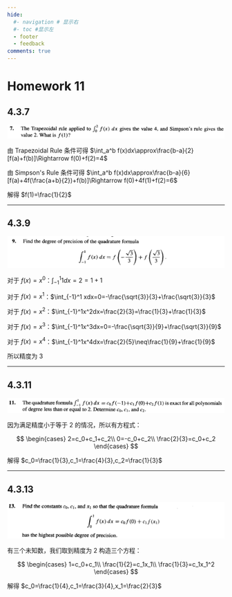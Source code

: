 ```yaml
---
hide:
  #- navigation # 显示右
  #- toc #显示左
  - footer
  - feedback
comments: true
--- 
```


# Homework 11

## 4.3.7

![](../../../assets/Pasted%20image%2020250619130130.png)

由 Trapezoidal Rule 条件可得 $\int_a^b f(x)dx\approx\frac{b-a}{2}[f(a)+f(b)]\Rightarrow f(0)+f(2)=4$

由 Simpson's Rule 条件可得 $\int_a^b f(x)dx\approx\frac{b-a}{6}[f(a)+4f(\frac{a+b}{2})+f(b)]\Rightarrow f(0)+4f(1)+f(2)=6$

解得 $f(1)=\frac{1}{2}$
***
## 4.3.9

![](../../../assets/Pasted%20image%2020250619130150.png)

对于 $f(x)=x^0$：$\int_{-1}^1 1dx=2=1+1$

对于 $f(x)=x^1$：$\int_{-1}^1 xdx=0=-\frac{\sqrt{3}}{3}+\frac{\sqrt{3}}{3}$

对于 $f(x)=x^2$：$\int_{-1}^1x^2dx=\frac{2}{3}=\frac{1}{3}+\frac{1}{3}$

对于 $f(x)=x^3$：$\int_{-1}^1x^3dx=0=-\frac{\sqrt{3}}{9}+\frac{\sqrt{3}}{9}$

对于 $f(x)=x^4$：$\int_{-1}^1x^4dx=\frac{2}{5}\neq\frac{1}{9}+\frac{1}{9}$

所以精度为 3
***
## 4.3.11

![](../../../assets/Pasted%20image%2020250619130208.png)

因为满足精度小于等于 2 的情况，所以有方程式：

$$
\begin{cases}
2=c_0+c_1+c_2\\
0=-c_0+c_2\\
\frac{2}{3}=c_0+c_2
\end{cases}
$$

解得 $c_0=\frac{1}{3},c_1=\frac{4}{3},c_2=\frac{1}{3}$
***
## 4.3.13

![](../../../assets/Pasted%20image%2020250619130226.png)

有三个未知数，我们取到精度为 2 构造三个方程：

$$
\begin{cases}
1=c_0+c_1\\
\frac{1}{2}=c_1x_1\\
\frac{1}{3}=c_1x_1^2
\end{cases}
$$

解得 $c_0=\frac{1}{4},c_1=\frac{3}{4},x_1=\frac{2}{3}$
